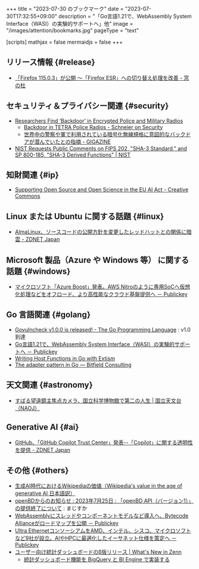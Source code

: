 +++
title = "2023-07-30 のブックマーク"
date =  "2023-07-30T17:32:55+09:00"
description = "「Go言語1.21で、WebAssembly System Interface（WASI）の実験的サポートへ」他"
image = "/images/attention/bookmarks.jpg"
pageType = "text"

[scripts]
  mathjax = false
  mermaidjs = false
+++

## リリース情報 {#release}

- [「Firefox 115.0.3」が公開 ～「Firefox ESR」への切り替え処理を改善 - 窓の杜](https://forest.watch.impress.co.jp/docs/news/1519626.html)

## セキュリティ＆プライバシー関連 {#security}

- [Researchers Find ‘Backdoor’ in Encrypted Police and Military Radios](https://www.vice.com/en/article/4a3n3j/backdoor-in-police-radios-tetra-burst)
  - [Backdoor in TETRA Police Radios - Schneier on Security](https://www.schneier.com/blog/archives/2023/07/backdoor-in-tetra-police-radios.html)
  - [世界中の警察や軍で利用されている暗号化無線規格に意図的なバックドアが潜んでいたとの指摘 - GIGAZINE](https://gigazine.net/news/20230725-backdoor-encrypted-police-military-radios/)
- [NIST Requests Public Comments on FIPS 202, "SHA-3 Standard," and SP 800-185, "SHA-3 Derived Functions" | NIST](https://www.nist.gov/news-events/news/2023/07/nist-requests-public-comments-fips-202-sha-3-standard-and-sp-800-185-sha-3)

## 知財関連 {#ip}

- [Supporting Open Source and Open Science in the EU AI Act - Creative Commons](https://creativecommons.org/2023/07/26/supporting-open-source-and-open-science-in-the-eu-ai-act/)

## Linux または Ubuntu に関する話題 {#linux}

- [AlmaLinux、ソースコードの公開方針を変更したレッドハットとの関係に暗雲 - ZDNET Japan](https://japan.zdnet.com/article/35206955/)

## Microsoft 製品（Azure や Windows 等） に関する話題 {#windows}

- [マイクロソフト「Azure Boost」発表。AWS Nitroのように専用SoCへ仮想化処理などをオフロード、より高性能なクラウド基盤提供へ － Publickey](https://www.publickey1.jp/blog/23/azure_boostaws_nitrosoc.html)

## Go 言語関連 {#golang}

- [Govulncheck v1.0.0 is released! - The Go Programming Language](https://go.dev/blog/govulncheck) : v1.0 到達
- [Go言語1.21で、WebAssembly System Interface（WASI）の実験的サポートへ － Publickey](https://www.publickey1.jp/blog/23/go121webassembly_system_interfacewasi.html)
- [Writing Host Functions in Go with Extism](https://k33g.hashnode.dev/writing-host-functions-in-go-with-extism)
- [The adapter pattern in Go — Bitfield Consulting](https://bitfieldconsulting.com/golang/adapter)

## 天文関連 {#astronomy}

- [すばる望遠鏡主焦点カメラ、国立科学博物館で第二の人生 | 国立天文台（NAOJ）](https://www.nao.ac.jp/news/blog/2023/20230725-s-cam.html)

## Generative AI {#ai}

- [GitHub、「GitHub Copilot Trust Center」発表--「Copilot」に関する透明性を提供 - ZDNET Japan](https://japan.zdnet.com/article/35207133/)

## その他 {#others}

- [生成AI時代におけるWikipediaの価値（Wikipedia's value in the age of generative AI 日本語訳）](https://www.yamdas.org/column/technique/wikipedias-value-in-the-age-of-generative-aij.html)
- [openBDからのお知らせ : 2023年7月25日 : 「openBD API（バージョン1）」の提供終了について](https://openbd.jp/news/20230725.html) : まじすか
- [WebAssemblyにスレッドやコンポーネントモデルなど導入へ、Bytecode Allianceがロードマップを公開 － Publickey](https://www.publickey1.jp/blog/23/webassemblybytecode_alliance.html)
- [Ultra EthernetコンソーシアムをAMD、インテル、シスコ、マイクロソフトなど9社が設立。AIやHPCに最適化したイーサネット仕様を策定へ － Publickey](https://www.publickey1.jp/blog/23/ultra_ethernetamd9aihpc.html)
- [ユーザー向け統計ダッシュボードのβ版リリース | What's New in Zenn](https://info.zenn.dev/2023-06-01-stats-dashboard-beta)
  - [統計ダッシュボード機能を BigQuery と BI Engine で実装する](https://zenn.dev/team_zenn/articles/zenn-stats-with-google-cloud-bigquery)
